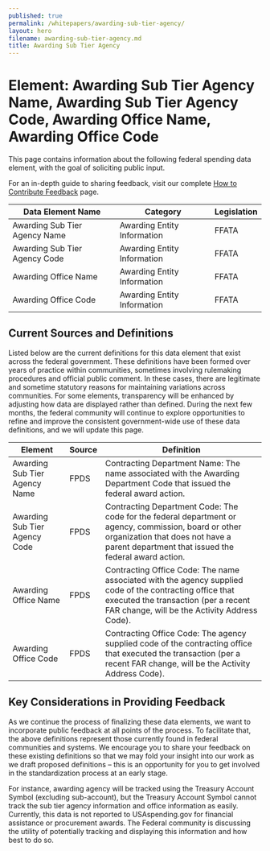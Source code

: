 ```yaml
---
published: true
permalink: /whitepapers/awarding-sub-tier-agency/
layout: hero
filename: awarding-sub-tier-agency.md
title: Awarding Sub Tier Agency
---
```


# Element: Awarding Sub Tier Agency Name, Awarding Sub Tier Agency Code, Awarding Office Name, Awarding Office Code

This page contains information about the following federal spending data element, with the goal of soliciting public input.

For an in-depth guide to sharing feedback, visit our complete [How to Contribute Feedback](/feedback/) page.

<table>
  <thead>
    <tr>
      <th scope ="col">Data Element Name</th>
      <th scope="col">Category</th>
      <th scope="col">Legislation</th>
    </tr>
  </thead>
  <tr>
    <td>Awarding Sub Tier Agency Name</td>
    <td>Awarding Entity Information</td>
    <td>FFATA</td>
  </tr>
  <tr>
    <td>Awarding Sub Tier Agency Code</td>
    <td>Awarding Entity Information</td>
    <td>FFATA</td>
  </tr>
  <tr>
    <td>Awarding Office Name</td>
    <td>Awarding Entity Information</td>
    <td>FFATA</td>
  </tr>
  <tr>
    <td>Awarding Office Code</td>
    <td>Awarding Entity Information</td>
    <td>FFATA</td>
  </tr>
  </table>


## Current Sources and Definitions

Listed below are the current definitions for this data element that exist across the federal government. These definitions have been formed over years of practice within communities, sometimes involving rulemaking procedures and official public comment. In these cases, there are legitimate and sometime statutory reasons for maintaining variations across communities. For some elements, transparency will be enhanced by adjusting how data are displayed rather than defined. During the next few months, the federal community will continue to explore opportunities to refine and improve the consistent government-wide use of these data definitions, and we will update this page.

<table>
  <thead>
    <tr>
      <th scope="col">Element</th>
      <th scope="col">Source</th>
      <th scope="col">Definition</th>
    </tr>
  </thead>
  <tr>
    <td>Awarding Sub Tier Agency Name</td>
    <td>FPDS</td>
    <td>Contracting Department Name: The name associated with the Awarding Department Code that issued the federal award action.</td>
  </tr>
  <tr>
    <td>Awarding Sub Tier Agency Code</td>
    <td>FPDS</td>
    <td>Contracting Department Code: The code for the federal department or agency, commission, board or other organization that does not have a parent department that issued the federal award action.</td>
  </tr>
  <tr>
    <td>Awarding Office Name</td>
    <td>FPDS</td>
    <td>Contracting Office Code: The name associated with the agency supplied code of the contracting office that executed the transaction (per a recent FAR change, will be the Activity Address Code).</td>
  </tr>
  <tr>
    <td>Awarding Office Code</td>
    <td>FPDS</td>
    <td>Contracting Office Code: The agency supplied code of the contracting office that executed the transaction (per a recent FAR change, will be the Activity Address Code).</td>
  </tr>
</table>

## Key Considerations in Providing Feedback

As we continue the process of finalizing these data elements, we want to incorporate public feedback at all points of the process. To facilitate that, the above definitions represent those currently found in federal communities and systems. We encourage you to share your feedback on these existing definitions so that we may fold your insight into our work as we draft proposed definitions – this is an opportunity for you to get involved in the standardization process at an early stage.

For instance, awarding agency will be tracked using the Treasury Account Symbol (excluding sub-account), but the Treasury Account Symbol cannot track the sub tier agency information and office information as easily. Currently, this data is not reported to USAspending.gov for financial assistance or procurement awards. The Federal community is discussing the utility of potentially tracking and displaying this information and how best to do so.
